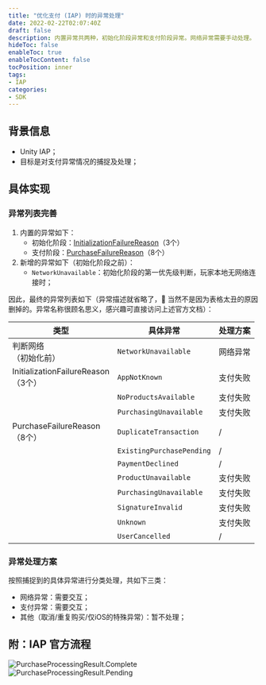 ```yaml
---
title: "优化支付 (IAP) 时的异常处理"
date: 2022-02-22T02:07:40Z
draft: false
description: 内置异常共两种，初始化阶段异常和支付阶段异常。网络异常需要手动处理。
hideToc: false
enableToc: true
enableTocContent: false
tocPosition: inner
tags:
- IAP
categories:
- SDK
---
```


## 背景信息

- Unity IAP；
- 目标是对支付异常情况的捕捉及处理；

## 具体实现

### 异常列表完善

1. 内置的异常如下：
   - 初始化阶段：[InitializationFailureReason](https://docs.unity3d.com/Packages/com.unity.purchasing@4.6/api/UnityEngine.Purchasing.InitializationFailureReason.html)（3个）
   - 支付阶段：[PurchaseFailureReason](https://docs.unity3d.com/Packages/com.unity.purchasing@4.6/api/UnityEngine.Purchasing.PurchaseFailureReason.html)（8个）
2. 新增的异常如下（初始化阶段之前）：
   - `NetworkUnavailable`：初始化阶段的第一优先级判断，玩家本地无网络连接时；

因此，最终的异常列表如下（异常描述就省略了，🙊 当然不是因为表格太丑的原因删掉的。异常名称很顾名思义，感兴趣可直接访问上述官方文档）：

| 类型 | 具体异常  | 处理方案 |
| ---------- | --------- | ---------- |
| 判断网络<br>（初始化前） | `NetworkUnavailable` | 网络异常 |
| InitializationFailureReason<br>（3个） | `AppNotKnown` | 支付失败 |
|  | `NoProductsAvailable` | 支付失败 |
|  | `PurchasingUnavailable` | 支付失败 |
| PurchaseFailureReason<br>（8个） | `DuplicateTransaction` | / |
|  | `ExistingPurchasePending` | / |
|  | `PaymentDeclined` | / |
|  | `ProductUnavailable` | 支付失败 |
|  | `PurchasingUnavailable` | 支付失败 |
|  | `SignatureInvalid` | 支付失败 |
|  | `Unknown` | 支付失败 |
|  | `UserCancelled` | / |

### 异常处理方案

按照捕捉到的具体异常进行分类处理，共如下三类：

- 网络异常：需要交互；
- 支付异常：需要交互；
- 其他（取消/重复购买/仅iOS的特殊异常）：暂不处理；

## 附：IAP 官方流程

<img src='/images/posts/PurchaseProcessingResult.Complete.png' alt='PurchaseProcessingResult.Complete'>
<br>
<img src='/images/posts/PurchaseProcessingResult.Pending.png' alt='PurchaseProcessingResult.Pending'>
